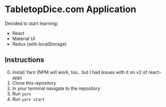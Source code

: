 # TabletopDice.com Application
Decided to start learning:
* React
* Material UI
* Redux (with localStorage)

## Instructions
0) Install Yarn (NPM will work, too.. but I had issues with it on v2 of react-app)
1) Clone this repository
2) In your terminal navigate to the repository
3) Run `yarn`
4) Run `yarn start`


